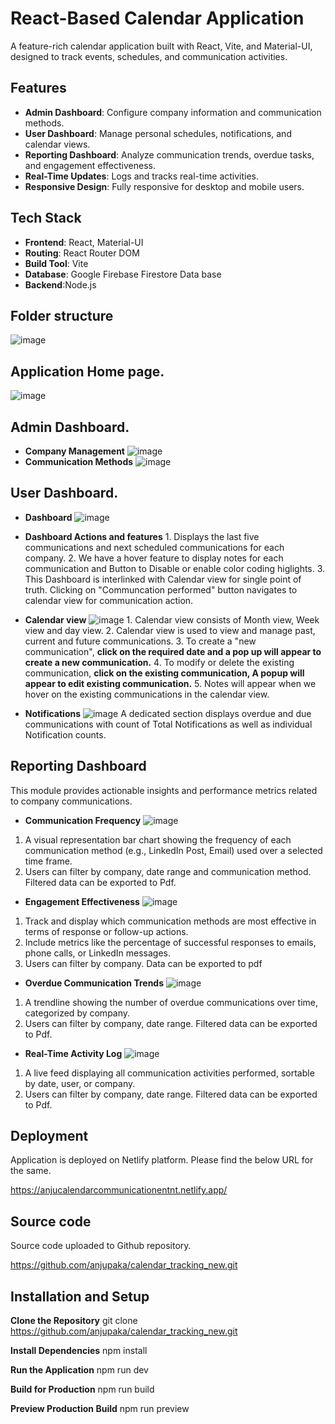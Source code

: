 # React-Based Calendar Application
A feature-rich calendar application built with React, Vite, and Material-UI, designed to track events, schedules, and communication activities.
## Features
- **Admin Dashboard**: Configure company information and communication methods.
- **User Dashboard**: Manage personal schedules, notifications, and calendar views.
- **Reporting Dashboard**: Analyze communication trends, overdue tasks, and engagement effectiveness.
- **Real-Time Updates**: Logs and tracks real-time activities.
- **Responsive Design**: Fully responsive for desktop and mobile users.
## Tech Stack
- **Frontend**: React, Material-UI
- **Routing**: React Router DOM
- **Build Tool**: Vite
- **Database**: Google Firebase Firestore Data base
- **Backend**:Node.js

## Folder structure
  ![image](https://github.com/user-attachments/assets/1623414e-9f5e-492f-98a7-4d2cac414830)

## Application Home page.
  ![image](https://github.com/user-attachments/assets/8efa2cc4-6484-4191-acaf-2d20483894a3)
## Admin Dashboard.
  - **Company Management**
  ![image](https://github.com/user-attachments/assets/94226eeb-9293-425a-8bf7-008bf3f48573)
  - **Communication Methods**
  ![image](https://github.com/user-attachments/assets/8df8db85-374f-46a0-87b2-81b9c3068996)
 ## User Dashboard.
  - **Dashboard**
  ![image](https://github.com/user-attachments/assets/7c60e211-1a65-48cb-923c-222de7419cc3)
   - **Dashboard Actions and features**
    1. Displays the last five communications and next scheduled communications for each company.
    2. We have a hover feature to display notes for each communication and Button to Disable or enable color coding higlights.
    3. This Dashboard is interlinked with Calendar view for single point of truth. Clicking on "Communcation performed" button navigates to calendar view for communication action.
   
   - **Calendar view**
   ![image](https://github.com/user-attachments/assets/607a2816-0b58-4778-a986-13ed126e874d)
    1. Calendar view consists of Month view, Week view and day view.
    2. Calendar view is used to view and manage past, current and future communications.
    3. To create a "new communication", **click on the required date and a pop up will appear to create a new communication.**
    4. To modify or delete the existing communication, **click on the existing communication, A popup will appear to edit existing communication.**
    5. Notes will appear when we hover on the existing communications in the calendar view.

   - **Notifications**
  ![image](https://github.com/user-attachments/assets/6f87d55d-5743-4bb2-b133-214aec6cf1da)
    A dedicated section displays overdue and due communications with count of Total Notifications as well as individual Notification counts.

  ## Reporting Dashboard
  This module provides actionable insights and performance metrics related to company communications.
  - **Communication Frequency**
  ![image](https://github.com/user-attachments/assets/7485eee0-ea1f-4263-a03c-2bb0b811d931)
  1. A visual representation bar chart showing the frequency of each communication method (e.g., LinkedIn Post, Email) used over a selected time frame.
  2. Users can filter by company, date range and communication method. Filtered data can be exported to Pdf.

  - **Engagement Effectiveness**
  ![image](https://github.com/user-attachments/assets/5dd2411a-664a-4f97-9e0a-c418b6dc4fad)
  1. Track and display which communication methods are most effective in terms of response or follow-up actions.
  2. Include metrics like the percentage of successful responses to emails, phone calls, or LinkedIn messages.
  3. Users can filter by company. Data can be exported to pdf

   - **Overdue Communication Trends**
  ![image](https://github.com/user-attachments/assets/9a28deb1-5e4f-48bc-937b-4db1738673c5)
  1. A trendline showing the number of overdue communications over time, categorized by company.
  2. Users can filter by company, date range. Filtered data can be exported to Pdf.

   - **Real-Time Activity Log**
  ![image](https://github.com/user-attachments/assets/92825dad-3cb1-46ee-9b79-709629e42d9b)
  1. A live feed displaying all communication activities performed, sortable by date, user, or company.
  2. Users can filter by company, date range. Filtered data can be exported to Pdf.

## Deployment
Application is deployed on Netlify platform. Please find the below URL for the same.

https://anjucalendarcommunicationentnt.netlify.app/

## Source code
Source code uploaded to Github repository. 

https://github.com/anjupaka/calendar_tracking_new.git

## Installation and Setup
**Clone the Repository**
git clone https://github.com/anjupaka/calendar_tracking_new.git

**Install Dependencies**
npm install

**Run the Application**
npm run dev

**Build for Production**
npm run build

**Preview Production Build**
npm run preview







  

  

  
  

    
    
 






